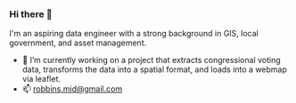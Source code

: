 ### Hi there 👋

<!--
**mikeRobbinsGIS/mikeRobbinsGIS** is a ✨ _special_ ✨ repository because its `README.md` (this file) appears on your GitHub profile.

Here are some ideas to get you started:

- 🔭 I’m currently working on ...
- 🌱 I’m currently learning ...
- 👯 I’m looking to collaborate on ...
- 🤔 I’m looking for help with ...
- 💬 Ask me about ...
- 📫 How to reach me: ...
- 😄 Pronouns: ...
- ⚡ Fun fact: ...
-->

I'm an aspiring data engineer with a strong background in GIS, local government, and asset management.
- 🔭 I’m currently working on a project that extracts congressional voting data, transforms the data into a spatial format, and loads into a webmap via leaflet.
- 📫 robbins.mid@gmail.com
